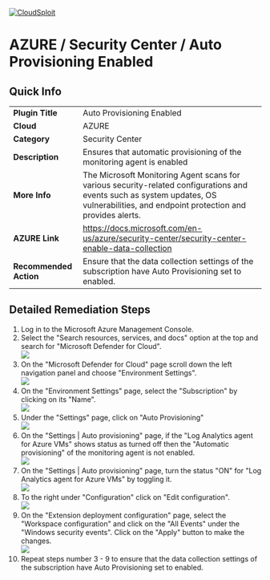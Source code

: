 [![CloudSploit](https://cloudsploit.com/img/logo-new-big-text-100.png "CloudSploit")](https://cloudsploit.com)

# AZURE / Security Center / Auto Provisioning Enabled

## Quick Info

| | |
|-|-|
| **Plugin Title** | Auto Provisioning Enabled |
| **Cloud** | AZURE |
| **Category** | Security Center |
| **Description** | Ensures that automatic provisioning of the monitoring agent is enabled |
| **More Info** | The Microsoft Monitoring Agent scans for various security-related configurations and events such as system updates, OS vulnerabilities, and endpoint protection and provides alerts. |
| **AZURE Link** | https://docs.microsoft.com/en-us/azure/security-center/security-center-enable-data-collection |
| **Recommended Action** | Ensure that the data collection settings of the subscription have Auto Provisioning set to enabled. |

## Detailed Remediation Steps

1. Log in to the Microsoft Azure Management Console.
2. Select the "Search resources, services, and docs" option at the top and search for "Microsoft Defender for Cloud". </br> <img src="/resources/azure/securitycenter/auto-provisioning-enabled/step2.png"/>
3. On the "Microsoft Defender for Cloud" page scroll down the left navigation panel and choose "Environment Settings".</br> <img src="/resources/azure/securitycenter/auto-provisioning-enabled/step3.png"/>
4. On the "Environment Settings" page, select the "Subscription" by clicking on its "Name".</br> <img src="/resources/azure/securitycenter/auto-provisioning-enabled/step4.png"/>
5. Under the "Settings" page, click on "Auto Provisioning" </br> <img src="/resources/azure/securitycenter/auto-provisioning-enabled/step5.png"/>
6. On the "Settings | Auto provisioning" page, if the "Log Analytics agent for Azure VMs" shows status as turned off then the "Automatic provisioning" of the monitoring agent is not enabled.</br> <img src="/resources/azure/securitycenter/auto-provisioning-enabled/step6.png"/>
7. On the "Settings | Auto provisioning" page, turn the status "ON" for "Log Analytics agent for Azure VMs" by toggling it.</br> <img src="/resources/azure/securitycenter/auto-provisioning-enabled/step7.png"/>
8. To the right under "Configuration" click on "Edit configuration". </br> <img src="/resources/azure/securitycenter/auto-provisioning-enabled/step8.png"/>
9. On the "Extension deployment configuration" page, select the "Workspace configuration" and click on the "All Events" under the "Windows security events". Click on the "Apply" button to make the changes.</br> <img src="/resources/azure/securitycenter/auto-provisioning-enabled/step9.png"/>
10. Repeat steps number 3 - 9 to ensure that the data collection settings of the subscription have Auto Provisioning set to enabled.</br>
